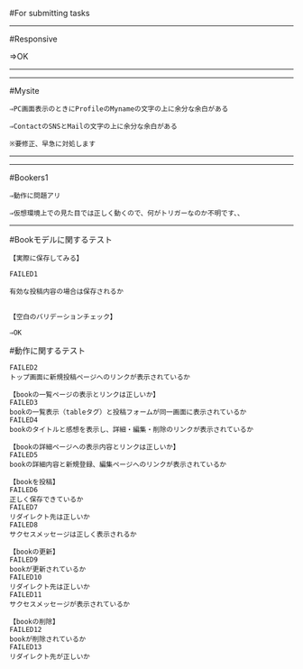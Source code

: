 #For submitting tasks

---------------------

#Responsive

⇒OK

---------------------

----------------------------------------------------------

#Mysite

	⇒PC画面表示のときにProfileのMynameの文字の上に余分な余白がある

	⇒ContactのSNSとMailの文字の上に余分な余白がある

	※要修正、早急に対処します

----------------------------------------------------------

--------------------------------------------------------

#Bookers1

	⇒動作に問題アリ

	⇒仮想環境上での見た目では正しく動くので、何がトリガーなのか不明です、、

--------------------------------------------------------


#Bookモデルに関するテスト

	【実際に保存してみる】
		
	FAILED1
		
	有効な投稿内容の場合は保存されるか
		
		
	【空白のバリデーションチェック】
		
	⇒OK

#動作に関するテスト

	FAILED2
	トップ画面に新規投稿ページへのリンクが表示されているか

	【bookの一覧ページの表示とリンクは正しいか】
	FAILED3
	bookの一覧表示（tableタグ）と投稿フォームが同一画面に表示されているか
	FAILED4
	bookのタイトルと感想を表示し、詳細・編集・削除のリンクが表示されているか

	【bookの詳細ページへの表示内容とリンクは正しいか】
	FAILED5
	bookの詳細内容と新規登録、編集ページへのリンクが表示されているか

	【bookを投稿】
	FAILED6
	正しく保存できているか
	FAILED7
	リダイレクト先は正しいか
	FAILED8
	サクセスメッセージは正しく表示されるか

	【bookの更新】
	FAILED9
	bookが更新されているか
	FAILED10
	リダイレクト先は正しいか
	FAILED11
	サクセスメッセージが表示されているか

	【bookの削除】
	FAILED12
	bookが削除されているか
	FAILED13
	リダイレクト先が正しいか
